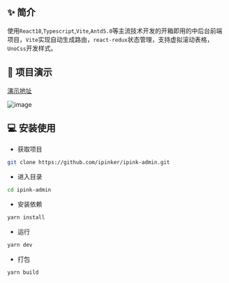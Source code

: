 ## ✨ 简介

使用`React18`,`Typescript`,`Vite`,`Antd5.0`等主流技术开发的开箱即用的中后台前端项目，`Vite`实现自动生成路由，`react-redux`状态管理，支持虚拟滚动表格，`UnoCss`开发样式。

## 🚀 项目演示
[演示地址](-)<br>

![image](-)

## 💻 安装使用

- 获取项目

```bash
git clone https://github.com/ipinker/ipink-admin.git
```

- 进入目录

```bash
cd ipink-admin
```

- 安装依赖
```bash
yarn install
```

- 运行

```bash
yarn dev
```

- 打包

```bash
yarn build
```


